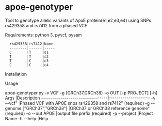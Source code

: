 # apoe-genotyper
Tool to genotype allelic variants of ApoE protein(e1,e2,e3,e4) using SNPs rs429358 and rs7412 from a phased VCF

Requirements: 
      python 3, 
      pyvcf,
      pysam 
      
      
      rs429358|rs7412|Name
      --------|------|-----
      C       |T     |ε1
      T       |T     |ε2
      T       |C     |ε3
      C       |C     |ε4

Installation

Usage

apoe-genotyper.py  -v VCF -g {GRCh37,GRCh38} -o OUT [-p PROJECT] [-h]
Args                              |Description
----------------------------------|---------------------
-v   --vcf"                       |Phased VCF with APOE snps rs429358 and rs7412" (required)
-g   --genome ["GRCh37","GRCh38"] |GRCh37 or GRCh38 reference genome" (required) 
-o   --out APOE                   |output file prefix (required)
-p   --project                    |Project Name 
-h  --help                        |Help

